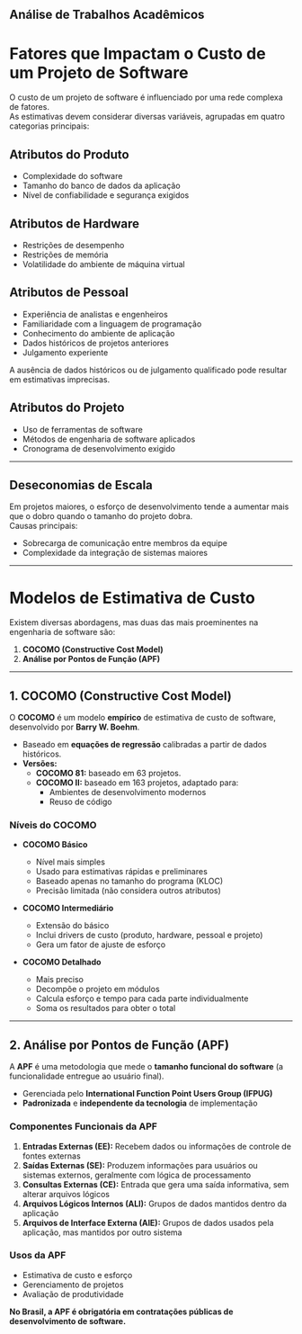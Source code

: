 <h2>Análise de Trabalhos Acadêmicos</h2>

# Fatores que Impactam o Custo de um Projeto de Software

O custo de um projeto de software é influenciado por uma rede complexa de fatores.  
As estimativas devem considerar diversas variáveis, agrupadas em quatro categorias principais:

## Atributos do Produto
- Complexidade do software  
- Tamanho do banco de dados da aplicação  
- Nível de confiabilidade e segurança exigidos  

## Atributos de Hardware
- Restrições de desempenho  
- Restrições de memória  
- Volatilidade do ambiente de máquina virtual  

## Atributos de Pessoal
- Experiência de analistas e engenheiros  
- Familiaridade com a linguagem de programação  
- Conhecimento do ambiente de aplicação  
- Dados históricos de projetos anteriores  
- Julgamento experiente  

A ausência de dados históricos ou de julgamento qualificado pode resultar em estimativas imprecisas.  

## Atributos do Projeto
- Uso de ferramentas de software  
- Métodos de engenharia de software aplicados  
- Cronograma de desenvolvimento exigido  

---

## Deseconomias de Escala
Em projetos maiores, o esforço de desenvolvimento tende a aumentar mais que o dobro quando o tamanho do projeto dobra.  
Causas principais:  
- Sobrecarga de comunicação entre membros da equipe  
- Complexidade da integração de sistemas maiores  

---

# Modelos de Estimativa de Custo

Existem diversas abordagens, mas duas das mais proeminentes na engenharia de software são:  
1. **COCOMO (Constructive Cost Model)**  
2. **Análise por Pontos de Função (APF)**  

---

## 1. COCOMO (Constructive Cost Model)

O **COCOMO** é um modelo **empírico** de estimativa de custo de software, desenvolvido por **Barry W. Boehm**.  

- Baseado em **equações de regressão** calibradas a partir de dados históricos.  
- **Versões:**  
  - **COCOMO 81:** baseado em 63 projetos.  
  - **COCOMO II:** baseado em 163 projetos, adaptado para:  
    - Ambientes de desenvolvimento modernos  
    - Reuso de código  

### Níveis do COCOMO
- **COCOMO Básico**  
  - Nível mais simples  
  - Usado para estimativas rápidas e preliminares  
  - Baseado apenas no tamanho do programa (KLOC)  
  - Precisão limitada (não considera outros atributos)  

- **COCOMO Intermediário**  
  - Extensão do básico  
  - Inclui drivers de custo (produto, hardware, pessoal e projeto)  
  - Gera um fator de ajuste de esforço 

- **COCOMO Detalhado**  
  - Mais preciso  
  - Decompõe o projeto em módulos  
  - Calcula esforço e tempo para cada parte individualmente  
  - Soma os resultados para obter o total  

---

## 2. Análise por Pontos de Função (APF)

A **APF** é uma metodologia que mede o **tamanho funcional do software** (a funcionalidade entregue ao usuário final).  

- Gerenciada pelo **International Function Point Users Group (IFPUG)**  
- **Padronizada** e **independente da tecnologia** de implementação  

### Componentes Funcionais da APF
1. **Entradas Externas (EE):** Recebem dados ou informações de controle de fontes externas  
2. **Saídas Externas (SE):** Produzem informações para usuários ou sistemas externos, geralmente com lógica de processamento  
3. **Consultas Externas (CE):** Entrada que gera uma saída informativa, sem alterar arquivos lógicos  
4. **Arquivos Lógicos Internos (ALI):** Grupos de dados mantidos dentro da aplicação  
5. **Arquivos de Interface Externa (AIE):** Grupos de dados usados pela aplicação, mas mantidos por outro sistema  

### Usos da APF
- Estimativa de custo e esforço  
- Gerenciamento de projetos  
- Avaliação de produtividade  

**No Brasil, a APF é obrigatória em contratações públicas de desenvolvimento de software.**  
